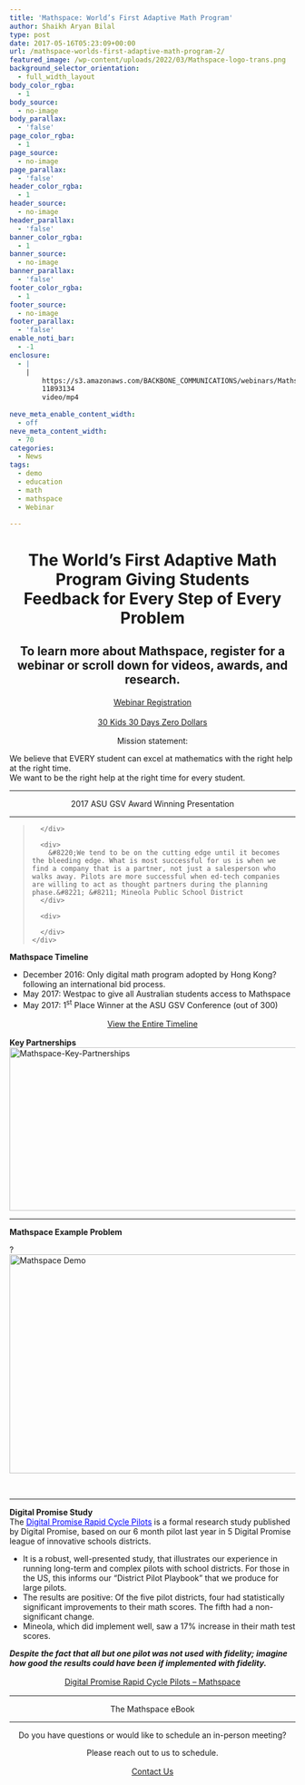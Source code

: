 ```yaml
---
title: 'Mathspace: World’s First Adaptive Math Program'
author: Shaikh Aryan Bilal
type: post
date: 2017-05-16T05:23:09+00:00
url: /mathspace-worlds-first-adaptive-math-program-2/
featured_image: /wp-content/uploads/2022/03/Mathspace-logo-trans.png
background_selector_orientation:
  - full_width_layout
body_color_rgba:
  - 1
body_source:
  - no-image
body_parallax:
  - 'false'
page_color_rgba:
  - 1
page_source:
  - no-image
page_parallax:
  - 'false'
header_color_rgba:
  - 1
header_source:
  - no-image
header_parallax:
  - 'false'
banner_color_rgba:
  - 1
banner_source:
  - no-image
banner_parallax:
  - 'false'
footer_color_rgba:
  - 1
footer_source:
  - no-image
footer_parallax:
  - 'false'
enable_noti_bar:
  - -1
enclosure:
  - |
    |
        https://s3.amazonaws.com/BACKBONE_COMMUNICATIONS/webinars/Mathspace+intro.mp4
        11893134
        video/mp4
        
neve_meta_enable_content_width:
  - off
neve_meta_content_width:
  - 70
categories:
  - News
tags:
  - demo
  - education
  - math
  - mathspace
  - Webinar

---
```

<h1 style="text-align: center;">
  The World&#8217;s First Adaptive Math Program Giving Students<br /> Feedback for Every Step of Every Problem
</h1>

<div style="text-align: center;">
</div>

<p style="text-align: center;">
</p>

<h2 style="text-align: center;">
  <strong>To learn more about Mathspace, register for a webinar or scroll down for videos, awards, and research.</strong>
</h2>

<p style="text-align: center;">
  <a class="mk-button outline-btn-lightblue mk-shortcode outline-dimension large" style="font-size: 14px; line-height: 1.5em;" title="Webinar Registration" href="https://events.genndi.com/register/169105139238437242/b794386715/" target="_blank" rel="noopener">Webinar Registration</a>
</p>

<p style="text-align: center;">
  <a class="mk-button outline-btn-lightblue mk-shortcode outline-dimension large" style="font-size: 14px; line-height: 1.5em;" title="30 Kids 30 Days Zero Dollars" href="https://backbone.infusionsoft.com/app/page/d28357e76fcb632dc2ad87a023749e05" target="_blank" rel="noopener">30 Kids 30 Days Zero Dollars</a>
</p>

<p style="text-align: center;">
  Mission statement:
</p>

We believe that EVERY student can excel at mathematics with the right help at the right time.  
We want to be the right help at the right time for every student.

* * *

<p style="text-align: center;">
  2017 ASU GSV Award Winning Presentation
</p>

<p style="text-align: center;">
</p>

* * *

> <div>
>   <div dir="ltr">
>     <div>
>       <div>
>
>       </div>
>       
>       <div>
>         &#8220;We tend to be on the cutting edge until it becomes the bleeding edge. What is most successful for us is when we find a company that is a partner, not just a salesperson who walks away. Pilots are more successful when ed-tech companies are willing to act as thought partners during the planning phase.&#8221; &#8211; Mineola Public School District
>       </div>
>       
>       <div>
>
>       </div>
>     </div>
>   </div>
> </div>

**Mathspace Timeline**

  * December 2016: Only digital math program adopted by Hong Kong?following an international bid process.
  * May 2017: Westpac to give all Australian students access to Mathspace
  * May 2017: 1<sup>st</sup> Place Winner at the ASU GSV Conference (out of 300)

<p style="text-align: center;">
  <a class="mk-button outline-btn-lightblue mk-shortcode outline-dimension large" style="font-size: 14px; line-height: 1.5em;" title="View the Entire Timeline" href="http://backbonecommunications.com/wp-content/uploads/2017/05/Mathspace-BBC.pdf" target="_blank" rel="noopener">View the Entire Timeline</a>
</p>

**Key Partnerships**  
[<img loading="lazy" class="aligncenter size-full wp-image-10088" src="http://backbonecommunications.com/wp-content/uploads/2017/05/Mathspace-Key-Partnerships.png" alt="Mathspace-Key-Partnerships" width="856" height="288" />][1]

* * *

**Mathspace Example Problem**

<div>
  ?<a href="http://backbonecommunications.com/wp-content/uploads/2017/05/Mathspace-Demo.gif"><img loading="lazy" class="aligncenter size-full wp-image-9927" src="http://backbonecommunications.com/wp-content/uploads/2017/05/Mathspace-Demo.gif" alt="Mathspace Demo" width="515" height="386" /></a>
</div>

&nbsp;

* * *

**Digital Promise Study**  
The <a title="Digital Promise Rapid Cycle Pilots - Mathspace" href="http://backbonecommunications.com/wp-content/uploads/2017/05/Mathspace-Pilots_Digital-Promise-rapid-cycle-pilots-mathsixdistricts.pdf" target="_blank" rel="noopener"><span style="text-decoration: underline;"><span style="color: #0000ff; text-decoration: underline;">Digital Promise Rapid Cycle Pilots</span></span></a> is a formal research study published by Digital Promise, based on our 6 month pilot last year in 5 Digital Promise league of innovative schools districts.

  * It is a robust, well-presented study, that illustrates our experience in running long-term and complex pilots with school districts. For those in the US, this informs our &#8220;District Pilot Playbook&#8221; that we produce for large pilots.
  * The results are positive: Of the five pilot districts, four had statistically significant improvements to their math scores. The fifth had a non-significant change.
  * Mineola, which did implement well, saw a 17% increase in their math test scores.

_**Despite the fact that all but one pilot was not used with fidelity; imagine how good the results could have been if implemented with fidelity.**_

<p style="text-align: center;">
  <a class="mk-button outline-btn-lightblue mk-shortcode outline-dimension large" style="font-size: 14px; line-height: 1.5em;" title="Digital Promise Rapid Cycle Pilots - Mathspace" href="http://backbonecommunications.com/wp-content/uploads/2017/05/Mathspace-Pilots_Digital-Promise-rapid-cycle-pilots-mathsixdistricts.pdf" target="_blank" rel="noopener">Digital Promise Rapid Cycle Pilots &#8211; Mathspace</a>
</p>

* * *

<p style="text-align: center;">
  The Mathspace eBook
</p>

<p style="text-align: center;">
</p>

* * *

<p style="text-align: center;">
  Do you have questions or would like to schedule an in-person meeting?
</p>

<p style="text-align: center;">
  Please reach out to us to schedule.
</p>

<p style="text-align: center;">
  <a class="mk-button outline-btn-lightblue mk-shortcode outline-dimension large" style="font-size: 14px; line-height: 1.5em;" title="Contact Us" href="http://backbonecommunications.com/contact-us/" target="_blank" rel="noopener">Contact Us</a>
</p>

 [1]: http://backbonecommunications.com/wp-content/uploads/2017/05/Mathspace-Key-Partnerships.png